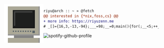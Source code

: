 <div>
  <img src="https://github.com/riyuzenn/riyuzenn/raw/main/img/monitor.gif" height="128" width="128" align="left" />
</div>

```diff
riyu@arch :: ~ » @fetch
@@ interested in {*nix,foss,cs} @@
+ more info: https://riyuzenn.me
# _[]={16,3,-13,-94};___=98;__=0;main(){for(;__<5;++__){putchar(___);___+=_[__];}}

```
<img alt="spotify-github-profile" src="https://spotify-github-profile.vercel.app/api/view?uid=31vjim3nddcmey2mb2a3oh5vehqu&cover_image=true&theme=novatorem&bar_color=53b14f&bar_color_cover=false" />
